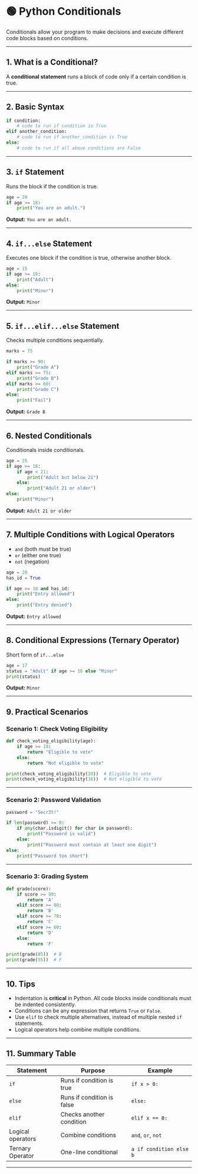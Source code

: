 
# 🟢 Python Conditionals

Conditionals allow your program to make decisions and execute different code blocks based on conditions.

---

## 1. What is a Conditional?

A **conditional statement** runs a block of code only if a certain condition is true.

---

## 2. Basic Syntax

```python
if condition:
    # code to run if condition is True
elif another_condition:
    # code to run if another_condition is True
else:
    # code to run if all above conditions are False
```

---

## 3. `if` Statement

Runs the block if the condition is true.

```python
age = 20
if age >= 18:
    print("You are an adult.")
```

**Output:**
`You are an adult.`

---

## 4. `if...else` Statement

Executes one block if the condition is true, otherwise another block.

```python
age = 15
if age >= 18:
    print("Adult")
else:
    print("Minor")
```

**Output:**
`Minor`

---

## 5. `if...elif...else` Statement

Checks multiple conditions sequentially.

```python
marks = 75

if marks >= 90:
    print("Grade A")
elif marks >= 75:
    print("Grade B")
elif marks >= 60:
    print("Grade C")
else:
    print("Fail")
```

**Output:**
`Grade B`

---

## 6. Nested Conditionals

Conditionals inside conditionals.

```python
age = 25
if age >= 18:
    if age < 21:
        print("Adult but below 21")
    else:
        print("Adult 21 or older")
else:
    print("Minor")
```

**Output:**
`Adult 21 or older`

---

## 7. Multiple Conditions with Logical Operators

* `and` (both must be true)
* `or` (either one true)
* `not` (negation)

```python
age = 20
has_id = True

if age >= 18 and has_id:
    print("Entry allowed")
else:
    print("Entry denied")
```

**Output:**
`Entry allowed`

---

## 8. Conditional Expressions (Ternary Operator)

Short form of `if...else`

```python
age = 17
status = "Adult" if age >= 18 else "Minor"
print(status)
```

**Output:**
`Minor`

---

## 9. Practical Scenarios

### Scenario 1: Check Voting Eligibility

```python
def check_voting_eligibility(age):
    if age >= 18:
        return "Eligible to vote"
    else:
        return "Not eligible to vote"

print(check_voting_eligibility(20))  # Eligible to vote
print(check_voting_eligibility(16))  # Not eligible to vote
```

---

### Scenario 2: Password Validation

```python
password = "Secr3t!"

if len(password) >= 8:
    if any(char.isdigit() for char in password):
        print("Password is valid")
    else:
        print("Password must contain at least one digit")
else:
    print("Password too short")
```

---

### Scenario 3: Grading System

```python
def grade(score):
    if score >= 90:
        return 'A'
    elif score >= 80:
        return 'B'
    elif score >= 70:
        return 'C'
    elif score >= 60:
        return 'D'
    else:
        return 'F'

print(grade(85))  # B
print(grade(55))  # F
```

---

## 10. Tips

* Indentation is **critical** in Python. All code blocks inside conditionals must be indented consistently.
* Conditions can be any expression that returns `True` or `False`.
* Use `elif` to check multiple alternatives, instead of multiple nested `if` statements.
* Logical operators help combine multiple conditions.

---

## 11. Summary Table

| Statement         | Purpose                    | Example                 |
| ----------------- | -------------------------- | ----------------------- |
| `if`              | Runs if condition is true  | `if x > 0:`             |
| `else`            | Runs if condition is false | `else:`                 |
| `elif`            | Checks another condition   | `elif x == 0:`          |
| Logical operators | Combine conditions         | `and`, `or`, `not`      |
| Ternary Operator  | One-line conditional       | `a if condition else b` |

---
